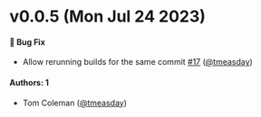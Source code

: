 # v0.0.5 (Mon Jul 24 2023)

#### 🐛 Bug Fix

- Allow rerunning builds for the same commit [#17](https://github.com/chromaui/addon-visual-tests/pull/17) ([@tmeasday](https://github.com/tmeasday))

#### Authors: 1

- Tom Coleman ([@tmeasday](https://github.com/tmeasday))
